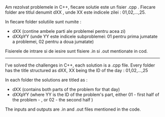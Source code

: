 Am rezolvat problemele in C++, fiecare solutie este un fisier .cpp .
Fiecare folder are titlul denumit dXX , unde XX este indicele zilei : 01,02,...,25.

In fiecare folder solutiile sunt numite :
- dXX (contine ambele parti ale problemei pentru acea zi)
- dXXpYY (unde YY este indicele subproblemei: 01 pentru prima jumatate a problemei, 02 pentru a doua jumatate)

Fisierele de intrare si de iesire sunt fisiere .in si .out mentionate in cod.

<hr>

I've solved the challenges in C++, each solution is a .cpp file.
Every folder has the title structured as dXX, XX being the ID of the day :  01,02,...,25

In each folder the solutions are titled as :
- dXX (contains both parts of the problem for that day) 
- dXXpYY (where YY is the ID of the problem's part, either 01 - first half of the problem - , or 02 - the second half )   

The inputs and outputs are .in and .out files mentioned in the code.
